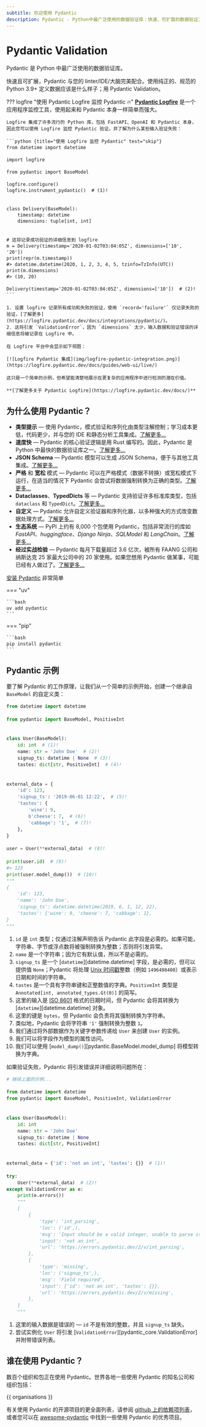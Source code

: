 ```yaml
---
subtitle: 欢迎使用 Pydantic
description: Pydantic - Python中最广泛使用的数据验证库：快速、可扩展的数据验证工具，完美集成类型提示，支持JSON Schema生成，每月下载量超过3.6亿次，被FAANG公司和众多知名企业使用。
---
```


# Pydantic Validation

Pydantic 是 Python 中最广泛使用的数据验证库。

快速且可扩展，Pydantic 与您的 linter/IDE/大脑完美配合。使用纯正的、规范的 Python 3.9+ 定义数据应该是什么样子；用 Pydantic Validation。

??? logfire "使用 Pydantic Logfire 监控 Pydantic :fire:"
    **[Pydantic Logfire](https://pydantic.dev/logfire)** 是一个应用程序监控工具，使用起来和 Pydantic 本身一样简单而强大。

    Logfire 集成了许多流行的 Python 库，包括 FastAPI、OpenAI 和 Pydantic 本身，因此您可以使用 Logfire 监控 Pydantic 验证，并了解为什么某些输入验证失败：

    ```python {title="使用 Logfire 监控 Pydantic" test="skip"}
    from datetime import datetime

    import logfire

    from pydantic import BaseModel

    logfire.configure()
    logfire.instrument_pydantic()  # (1)!


    class Delivery(BaseModel):
        timestamp: datetime
        dimensions: tuple[int, int]


    # 这将记录成功验证的详细信息到 logfire
    m = Delivery(timestamp='2020-01-02T03:04:05Z', dimensions=['10', '20'])
    print(repr(m.timestamp))
    #> datetime.datetime(2020, 1, 2, 3, 4, 5, tzinfo=TzInfo(UTC))
    print(m.dimensions)
    #> (10, 20)

    Delivery(timestamp='2020-01-02T03:04:05Z', dimensions=['10'])  # (2)!
    ```

    1. 设置 logfire 记录所有成功和失败的验证，使用 `record='failure'` 仅记录失败的验证，[了解更多](https://logfire.pydantic.dev/docs/integrations/pydantic/)。
    2. 这将引发 `ValidationError`，因为 `dimensions` 太少，输入数据和验证错误的详细信息将被记录在 Logfire 中。

    在 Logfire 平台中会显示如下视图：

    [![Logfire Pydantic 集成](img/logfire-pydantic-integration.png)](https://logfire.pydantic.dev/docs/guides/web-ui/live/)

    这只是一个简单的示例，但希望能清楚地展示在更复杂的应用程序中进行检测的潜在价值。

    **[了解更多关于 Pydantic Logfire](https://logfire.pydantic.dev/docs/)**

## 为什么使用 Pydantic？

* **类型提示** &mdash; 使用 Pydantic，模式验证和序列化由类型注解控制；学习成本更低，代码更少，并与您的 IDE 和静态分析工具集成。[了解更多…](why.md#type-hints)
* **速度快** &mdash; Pydantic 的核心验证逻辑是用 Rust 编写的。因此，Pydantic 是 Python 中最快的数据验证库之一。[了解更多…](why.md#performance)
* **JSON Schema** &mdash; Pydantic 模型可以生成 JSON Schema，便于与其他工具集成。[了解更多…](why.md#json-schema)
* **严格** 和 **宽松** 模式 &mdash; Pydantic 可以在严格模式（数据不转换）或宽松模式下运行，在适当的情况下 Pydantic 会尝试将数据强制转换为正确的类型。[了解更多…](why.md#strict-lax)
* **Dataclasses**、**TypedDicts** 等 &mdash; Pydantic 支持验证许多标准库类型，包括 `dataclass` 和 `TypedDict`。[了解更多…](why.md#dataclasses-typeddict-more)
* **自定义** &mdash; Pydantic 允许自定义验证器和序列化器，以多种强大的方式改变数据处理方式。[了解更多…](why.md#customisation)
* **生态系统** &mdash; PyPI 上约有 8,000 个包使用 Pydantic，包括非常流行的库如 *FastAPI*、*huggingface*、*Django Ninja*、*SQLModel* 和 *LangChain*。[了解更多…](why.md#ecosystem)
* **经过实战检验** &mdash; Pydantic 每月下载量超过 3.6 亿次，被所有 FAANG 公司和纳斯达克 25 家最大公司中的 20 家使用。如果您想用 Pydantic 做某事，可能已经有人做过了。[了解更多…](why.md#using-pydantic)

[安装 Pydantic](install.md) 非常简单

=== "uv"

    ```bash
    uv add pydantic
    ```

=== "pip"

    ```bash
    pip install pydantic
    ```

## Pydantic 示例

要了解 Pydantic 的工作原理，让我们从一个简单的示例开始，创建一个继承自 `BaseModel` 的自定义类：

```python {upgrade="skip" title="验证成功" requires="3.10"}
from datetime import datetime

from pydantic import BaseModel, PositiveInt


class User(BaseModel):
    id: int  # (1)!
    name: str = 'John Doe'  # (2)!
    signup_ts: datetime | None  # (3)!
    tastes: dict[str, PositiveInt]  # (4)!


external_data = {
    'id': 123,
    'signup_ts': '2019-06-01 12:22',  # (5)!
    'tastes': {
        'wine': 9,
        b'cheese': 7,  # (6)!
        'cabbage': '1',  # (7)!
    },
}

user = User(**external_data)  # (8)!

print(user.id)  # (9)!
#> 123
print(user.model_dump())  # (10)!
"""
{
    'id': 123,
    'name': 'John Doe',
    'signup_ts': datetime.datetime(2019, 6, 1, 12, 22),
    'tastes': {'wine': 9, 'cheese': 7, 'cabbage': 1},
}
"""
```

1. `id` 是 `int` 类型；仅通过注解声明告诉 Pydantic 此字段是必需的。如果可能，字符串、字节或浮点数将被强制转换为整数；否则将引发异常。
2. `name` 是一个字符串；因为它有默认值，所以不是必需的。
3. `signup_ts` 是一个 [`datetime`][datetime.datetime] 字段，是必需的，但可以提供值 `None`；Pydantic 将处理 [Unix 时间戳](https://en.wikipedia.org/wiki/Unix_time)整数（例如 `1496498400`）或表示日期和时间的字符串。
4. `tastes` 是一个具有字符串键和正整数值的字典。`PositiveInt` 类型是 `Annotated[int, annotated_types.Gt(0)]` 的简写。
5. 这里的输入是 [ISO 8601](https://en.wikipedia.org/wiki/ISO_8601) 格式的日期时间，但 Pydantic 会将其转换为 [`datetime`][datetime.datetime] 对象。
6. 这里的键是 `bytes`，但 Pydantic 会负责将其强制转换为字符串。
7. 类似地，Pydantic 会将字符串 `'1'` 强制转换为整数 `1`。
8. 我们通过将外部数据作为关键字参数传递给 `User` 来创建 `User` 的实例。
9. 我们可以将字段作为模型的属性访问。
10. 我们可以使用 [`model_dump()`][pydantic.BaseModel.model_dump] 将模型转换为字典。

如果验证失败，Pydantic 将引发错误并详细说明问题所在：

```python {upgrade="skip" title="验证错误" test="skip" lint="skip"}
# 继续上面的示例...

from datetime import datetime
from pydantic import BaseModel, PositiveInt, ValidationError


class User(BaseModel):
    id: int
    name: str = 'John Doe'
    signup_ts: datetime | None
    tastes: dict[str, PositiveInt]


external_data = {'id': 'not an int', 'tastes': {}}  # (1)!

try:
    User(**external_data)  # (2)!
except ValidationError as e:
    print(e.errors())
    """
    [
        {
            'type': 'int_parsing',
            'loc': ('id',),
            'msg': 'Input should be a valid integer, unable to parse string as an integer',
            'input': 'not an int',
            'url': 'https://errors.pydantic.dev/2/v/int_parsing',
        },
        {
            'type': 'missing',
            'loc': ('signup_ts',),
            'msg': 'Field required',
            'input': {'id': 'not an int', 'tastes': {}},
            'url': 'https://errors.pydantic.dev/2/v/missing',
        },
    ]
    """
```

1. 这里的输入数据是错误的 &mdash; `id` 不是有效的整数，并且 `signup_ts` 缺失。
2. 尝试实例化 `User` 将引发 [`ValidationError`][pydantic_core.ValidationError] 并附带错误列表。

## 谁在使用 Pydantic？

数百个组织和包正在使用 Pydantic。世界各地一些使用 Pydantic 的知名公司和组织包括：

{{ organisations }}

有关使用 Pydantic 的开源项目的更全面列表，请参阅 [github 上的依赖项列表](https://github.com/pydantic/pydantic/network/dependents)，或者您可以在 [awesome-pydantic](https://github.com/Kludex/awesome-pydantic) 中找到一些使用 Pydantic 的优秀项目。